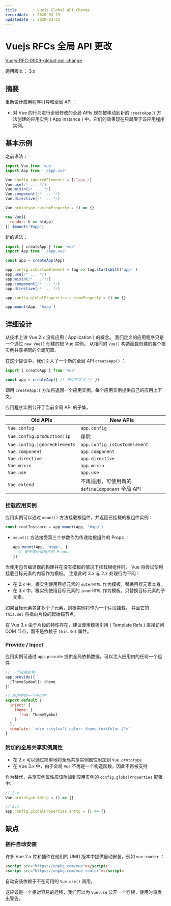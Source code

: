```yaml
---
title       : Vuejs Global API Change
recorddate  : 2020-03-23
updatedate  : 2020-03-25
---
```


# Vuejs RFCs 全局 API 更改

[Vuejs-RFC-0009-global-api-change][rfc-0009]

[rfc-0009]: <https://github.com/vuejs/rfcs/blob/master/active-rfcs/0009-global-api-change.md>

适用版本： 3.x

## 摘要

重新设计应用程序引导和全局 API ：

- 对 Vue 的行为进行全局修改的全局 APIs 现在被移动到新的 `createApp()` 方法创建的应用实例 ( App Instance ) 中，它们的效果现在只局限于该应用程序实例。

## 基本示例

之前语法：

```js
import Vue from 'vue'
import App from './App.vue'

Vue.config.ignoredElements = [/^app-/]
Vue.use(/* ... */)
Vue.mixin(/* ... */)
Vue.component(/* ... */)
Vue.directive(/* ... */)

Vue.prototype.customProperty = () => {}

new Vue({
  render: h => h(App)
}).$mount('#app')
```

新的语法：

```js
import { createApp } from 'vue'
import App from './App.vue'

const app = createApp(App)

app.config.isCustomElement = tag => tag.startsWith('app-')
app.use(/* ... */)
app.mixin(/* ... */)
app.component(/* ... */)
app.directive(/* ... */)

app.config.globalProperties.customProperty = () => {}

app.mount(App, '#app')
```

## 详细设计

从技术上讲 Vue 2.x 没有应用 ( Application ) 的概念。
我们定义的应用程序只是一个通过 `new Vue()` 创建的根 Vue 实例。
从相同的 `Vue()` 构造函数创建的每个根实例共享相同的全局配置。

在这个提议中，我们引入了一个新的全局 API `createApp()` ：

```js
import { createApp } from 'vue'

const app = createApp({ /* 根组件定义 */ })
```

调用 `createApp()` 方法将返回一个应用实例。每个应用实例提供自己的应用上下文。

应用程序实例公开了当前全局 API 的子集。

Old APIs | New APIs
-|-
`Vue.config` | `app.config`
`Vue.config.productionTip` | 移除
`Vue.config.ignoredElements` | `app.config.isCustomElement`
`Vue.component` | `app.component`
`Vue.directive` | `app.directive`
`Vue.mixin` | `app.mixin`
`Vue.use` | `app.use`
`Vue.extend` | 不再适用，可使用新的 `defineComponent` 全局 API

### 挂载应用实例

应用实例可以通过 `mount()` 方法挂载根组件，并返回已挂载的根组件实例：

```js
const rootInstance = app.mount(App, '#app')
```

- `mount()` 方法接受第三个参数作为传递给根组件的 Props ：

  ```js
  app.mount(App, '#app', {
    // 要传递给根组件的 Props
  })
  ```

当使用包含编译器的构建并在没有模板的情况下挂载根组件时，
Vue 将尝试使用挂载目标元素的内容作为模板。
注意此时 3.x 与 2.x 处理行为不同：

- 在 2.x 中，根实例使用目标元素的 `outerHTML` 作为模板，替换目标元素本身。
- 在 3.x 中，根实例使用目标元素的 `innerHTML` 作为模板，只替换目标元素的子元素。

如果目标元素包含多个子元素，则根实例将作为一个片段挂载。
并且它的 `this.$el` 将指向片段的起始锚节点。

在 Vue 3.x 由于片段的特性存在，建议使用模板引用 ( Template Refs ) 直接访问 DOM 节点，而不是依赖于 `this.$el` 属性。

### Provide / Inject

应用实例可通过 `app.provide` 提供全局依赖数据，可以注入应用内的任何一个组件：

```js
// 一个应用实例
app.provide({
  [ThemeSymbol]: theme
})

// 应用中的一个子组件
export default {
  inject: {
    theme: {
      from: ThemeSymbol
    }
  },
  template: `<div :style="{ color: theme.textColor }">`
}
```

### 附加的全局共享实例属性

- 在 2.x 可以通过简单地将全局共享实例属性附加到 `Vue.prototype`
- 在 Vue 3.x 中，由于全局 `Vue` 不再是一个构造函数，因此不再被支持

作为替代，共享实例属性应该附加到应用实例的 `config.globalProperties` 配置中:

```js
// 2.x
Vue.prototype.$http = () => {}

// 3.x
app.config.globalProperties.$http = () => {}
```

## 缺点

### 插件自动安装

许多 Vue 2.x 库和插件在他们的 UMD 版本中提供自动安装，例如 `vue-router` ：

```html
<script src="https://unpkg.com/vue"></script>
<script src="https://unpkg.com/vue-router"></script>
```

自动安装依赖于不在可用的 `Vue.use()` 调用。

这应该是一个相对容易的迁移，我们可以为 `Vue.use` 公开一个存根，使用时将发出警告。
